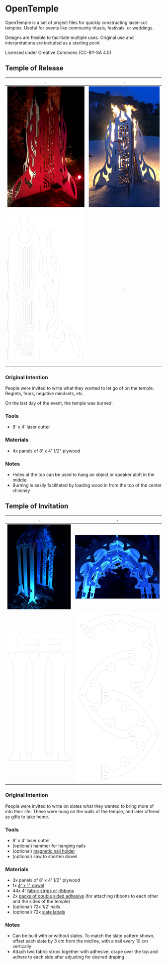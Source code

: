 # OpenTemple

OpenTemple is a set of project files for quickly constructing laser-cut temples. Useful for events like community rituals, festivals, or weddings.

Designs are flexible to facilitate multiple uses. Original use and interpretations are included as a starting point.

Licensed under Creative Commons (CC-BY-SA 4.0)

## Temple of Release

.             |  .
:-------------------------:|:-------------------------:
![Temple of Release](./pictures/IMG_0158.jpg)  |  ![Temple of Release](./pictures/IMG_0281.jpg)
![Temple of Release](./pictures/temple-of-release.png)  |  .


### Original Intention

People were invited to write what they wanted to let go of on the temple. Regrets, fears, negative mindsets, etc.

On the last day of the event, the temple was burned.

### Tools
  - 8' x 4' laser cutter

### Materials
  - 4x panels of 8' x 4' 1/2" plywood
  
### Notes
  - Holes at the top can be used to hang an object or speaker aloft in the middle.
  - Burning is easily facilitated by loading wood in from the top of the center chimney

## Temple of Invitation

.             |  .
:-------------------------:|:-------------------------:
![Temple of Invitation](./pictures/IMG_0157.jpg)  |  ![Temple of Invitation](./pictures/IMG_0153.jpg)
![Temple of Invitation](./pictures/temple-of-invitation-1.png)  |  ![Temple of Invitation](./pictures/temple-of-invitation-2.png)

### Original Intention

People were invited to write on slates what they wanted to bring more of into their life. These were hung on the walls of the temple, and later offered as gifts to take home.

### Tools
  - 8' x 4' laser cutter
  - (optional) hammer for hanging nails
  - (optional) [magnetic nail holder](https://www.homedepot.com/p/MASTER-MAGNETICS-Orange-Magnetic-Nail-Starter-97254/206503466)
  - (optional) saw to shorten dowel

### Materials
  - 3x panels of 8' x 4' 1/2" plywood
  - 1x [4' x 1" dowel](https://www.homedepot.com/p/6416U-1-in-x-1-in-x-48-in-Hardwood-Round-Dowel-10001808/203334068)
  - 44x 4' [fabric strips or ribbons](https://www.joann.com/jelly-roll-cotton-fabric-20-strips-2.5-assorted-gray-white-patterns/15216435.html)
  - 2x [packs of double sided adhesive](https://www.amazon.com/3M-110-3M-Scotch-Mounting-75-inches/dp/B00004Z498) (for attaching ribbons to each other and the sides of the temple)
  - (optional) 72x 1/2' nails
  - (optional) 72x [slate labels](https://www.amazon.com/gp/product/B00HCCZOW8)

### Notes
  - Can be built with or without slates. To match the slate pattern shown, offset each slate by 3 cm from the midline, with a nail every 10 cm vertically
  - Attach two fabric strips together with adhesive, drape over the top and adhere to each side after adjusting for desired draping

